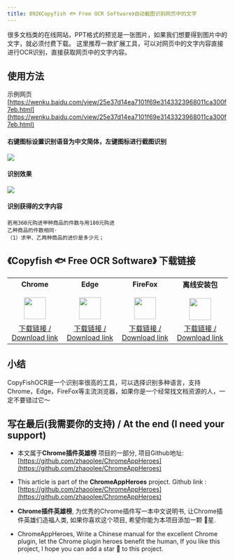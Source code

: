 ```yaml
---
title: 092《Copyfish 🐟 Free OCR Software》自动截图识别网页中的文字
---
```


很多文档类的在线网站，PPT格式的预览是一张图片，如果我们想要得到图片中的文字，就必须付费下载。
这里推荐一款扩展工具，可以对网页中的文字内容直接进行OCR识别，直接获取网页中的文字内容。


## 使用方法

示例网页[https://wenku.baidu.com/view/25e37d14ea7101f69e3143323968011ca300f7eb.html](https://wenku.baidu.com/view/25e37d14ea7101f69e3143323968011ca300f7eb.html)

#### 右键图标设置识别语音为中文简体，左键图标进行截图识别


![](https://cdn.fangyuanxiaozhan.com/assets/1612750011482denx8SJp.gif)


#### 识别效果

![](https://cdn.fangyuanxiaozhan.com/assets/1612749996092Ks4yXbzE.png)


#### 识别获得的文字内容

```
若用360元购进甲种商品的件数与用180元购进
乙种商品的件数相同·
（1）求甲、乙两种商品的进价是多少元；
```



## 《Copyfish 🐟 Free OCR Software》 下载链接

<table style="table-layout: fixed;">
<tbody>
<tr>
<td><div style="text-align: center;"><div style="font-weight: bold">Chrome</div><br/><div><img  style="width:50px; height:auto;" src="https://v2fy.com/asset/0i/ChromeAppHeroes/page/001_markdown_here.assets/chromeappheroes-chrome-icon.png"/></div></div></td>
<td><div style="text-align: center;" ><div style="font-weight: bold">Edge</div><br/><div><img style="width:50px; height:auto;" src="https://v2fy.com/asset/0i/ChromeAppHeroes/page/001_markdown_here.assets/chromeappheroes-edge-icon.png"/></div></div></td>
<td><div style="text-align: center;" ><div style="font-weight: bold">FireFox</div><br/><div><img  style="width:50px; height:auto;" src="https://v2fy.com/asset/0i/ChromeAppHeroes/page/001_markdown_here.assets/chromeappheroes-firefox-icon.png"/></div></div></td>
<td><div style="text-align: center;" ><div style="font-weight: bold">离线安装包</div><br/><div><img  style="width:50px; height:auto;" src="https://v2fy.com/asset/0i/ChromeAppHeroes/page/001_markdown_here.assets/chromeappheroes-github-download.png"/></div></div></td>
</tr>
<tr>
<td>
<div style="text-align: center;">
<a  href="https://chrome.google.com/webstore/detail/copyfish-%F0%9F%90%9F-free-ocr-soft/eenjdnjldapjajjofmldgmkjaienebbj">下载链接 / Download link</a>
</div>
</td>
<td>
<div style="text-align: center;">
<a  href="https://microsoftedge.microsoft.com/addons/detail/copyfish-free-ocr-softw/ankheondabfngkjomknppbpkjcdabdlg?hl=zh-CN">下载链接 / Download link</a>
</div>
</td>
<td>
<div style="text-align: center;">
<a href="https://addons.mozilla.org/zh-CN/firefox/addon/copyfish-ocr-software/?utm_source=addons.mozilla.org&utm_medium=referral&utm_content=search">下载链接 / Download link</a>
</div>
</td>
<td>
<div style="text-align: center;"><a  href="https://cdn.jsdelivr.net/gh/zhaoolee/ChromeAppHeroes/backup/092-copy-fish-ocr.zip">下载链接 / Download link</a></div>
</td>
</tr>
</tbody>
</table>


## 小结

CopyFishOCR是一个识别率很高的工具，可以选择识别多种语言，支持Chrome，Edge，FireFox等主流浏览器，如果你是一个经常找文档资源的人，一定不要错过它～



## 写在最后(我需要你的支持) / At the end (I need your support)

- 本文属于**Chrome插件英雄榜** 项目的一部分, 项目Github地址: [https://github.com/zhaoolee/ChromeAppHeroes](https://github.com/zhaoolee/ChromeAppHeroes)


- This article is part of the **ChromeAppHeroes** project. Github link : [https://github.com/zhaoolee/ChromeAppHeroes](https://github.com/zhaoolee/ChromeAppHeroes) 

- **Chrome插件英雄榜**, 为优秀的Chrome插件写一本中文说明书, 让Chrome插件英雄们造福人类, 如果你喜欢这个项目, 希望你能为本项目添加一颗 🌟星.

- ChromeAppHeroes, Write a Chinese manual for the excellent Chrome plugin, let the Chrome plugin heroes benefit the human, If you like this project, I hope you can add a star 🌟 to this project.

